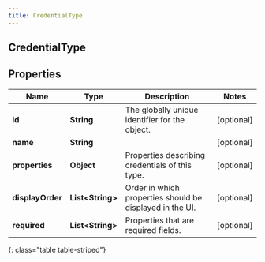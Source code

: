 ```yaml
---
title: CredentialType
---
```

## CredentialType


## Properties

| Name | Type | Description | Notes |
| ------------ | ------------- | ------------- | ------------- |
| **id** | **String** | The globally unique identifier for the object. |  [optional] |
| **name** | **String** |  |  [optional] |
| **properties** | **Object** | Properties describing credentials of this type. |  [optional] |
| **displayOrder** | **List&lt;String&gt;** | Order in which properties should be displayed in the UI. |  [optional] |
| **required** | **List&lt;String&gt;** | Properties that are required fields. |  [optional] |
{: class="table table-striped"}



